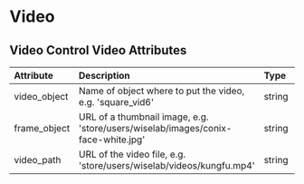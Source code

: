 
Video
=====


Video Control
Video Attributes
----------------

|Attribute|Description|Type|Default|Required|
| :--- | :--- | :--- | :--- | :--- |
|video_object|Name of object where to put the video, e.g. 'square_vid6'|string||Yes|
|frame_object|URL of a thumbnail image, e.g. 'store/users/wiselab/images/conix-face-white.jpg'|string||Yes|
|video_path|URL of the video file, e.g. 'store/users/wiselab/videos/kungfu.mp4'|string||Yes|
